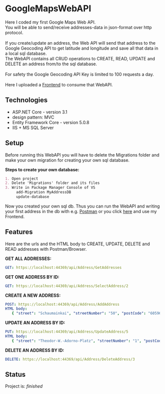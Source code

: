 # GoogleMapsWebAPI

Here I coded my first Google Maps Web API.  
You will be able to send/receive addresses-data in json-format over http protocol.  
<br/>If you create/update an address, the Web API will send that address to the Google Geocoding API to get latitude and longitude and save all that data in a  local sql database.  
The WebAPI contains all CRUD operations to CREATE, READ, UPDATE and DELETE an address from/to the sql database.  
<br/>For safety the Google Geocoding API Key is limited to 100 requests a day.  
<br/>Here I uploaded a [Frontend](https://github.com/PatrickH89/GoogleMapsWebAPI_Frontend) to consume that WebAPI.  

## Technologies
* ASP.NET Core - version 3.1
* design pattern: MVC 
* Entity Framework Core - version 5.0.8
* IIS + MS SQL Server

## Setup
Before running this WebAPI you will have to delete the Migrations folder and make your own migration for creating your own sql database.

__Steps to create your own database:__
```markdown
1. Open project
2. Delete 'Migrations' folder and its files
3. Write in Package Manager Console of VS
     add-Migration MyAddressDB 
     update-database 
```

Now you created your own sql db. Thus you can run the WebAPI and writing your first address in the db with e.g. [Postman](https://www.postman.com/) or you click [here](https://github.com/PatrickH89/GoogleMapsWebAPI_Frontend) and use my Frontend.  

## Features
Here are the urls and the HTML body to CREATE, UPDATE, DELETE and READ addresses with Postman/Browser.

__GET ALL ADDRESSES:__
```yml
GET: https://localhost:44369/api/Address/GetAddresses
```

__GET ONE ADDRESS BY ID:__
```yml
GET: https://localhost:44369/api/Address/SelectAddress/2
```

__CREATE A NEW ADDRESS:__
```yml
POST: https://localhost:44369/api/Address/AddAddress  
HTML body:  
   { "street": "Schaumainkai", "streetNumber": "50", "postCode": "60596", "city":"Frankfurt am Main", "country": "Deutschland" }
```

__UPDATE AN ADDRESS BY ID:__
```yml
PUT: https://localhost:44369/api/Address/UpdateAddress/5  
HTML body: 
   { "street": "Theodor-W.-Adorno-Platz", "streetNumber": "1", "postCode": "60323", "city": "Frankfurt", "country": "Deutschland" }
```

__DELETE AN ADDRESS BY ID:__
```yml
DELETE: https://localhost:44369/api/Address/DeleteAddress/3
```

## Status
Project is: _finished_